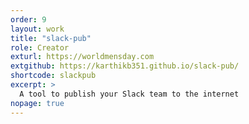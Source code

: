 ```yaml
---
order: 9
layout: work
title: "slack-pub"
role: Creator
exturl: https://worldmensday.com
extgithub: https://karthikb351.github.io/slack-pub/
shortcode: slackpub
excerpt: >
  A tool to publish your Slack team to the internet
nopage: true
---
```

